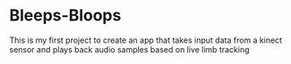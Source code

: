 # Bleeps-Bloops

This is my first project to create an app that takes input data from a kinect sensor and plays back audio samples based on live limb tracking
